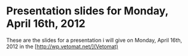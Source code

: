 
# Presentation slides for Monday, April 16th, 2012

These are the slides for a presentation i will give on Monday, April 16th, 2012 in the
[http://wp.vetomat.net/](Vetomat)

